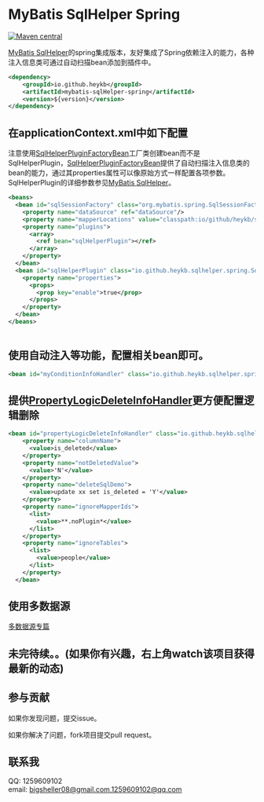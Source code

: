 # MyBatis SqlHelper Spring

[![Maven central](https://maven-badges.herokuapp.com/maven-central/io.github.heykb/mybatis-sqlHelper-spring/badge.svg)](https://maven-badges.herokuapp.com/maven-central/io.github.heykb/mybatis-sqlHelper-spring)

[MyBatis SqlHelper](https://github.com/heykb/mybatis-sqlhelper)的spring集成版本，友好集成了Spring依赖注入的能力，各种注入信息类可通过自动扫描bean添加到插件中。

~~~xml
<dependency>
    <groupId>io.github.heykb</groupId>
    <artifactId>mybatis-sqlHelper-spring</artifactId>
    <version>${version}</version>
</dependency>
~~~

## 在applicationContext.xml中如下配置

注意使用[SqlHelperPluginFactoryBean](src/main/java/io/github/heykb/sqlhelper/spring/SqlHelperPluginFactoryBean.java)工厂类创建bean而不是SqlHelperPlugin，[SqlHelperPluginFactoryBean](src/main/java/io/github/heykb/sqlhelper/spring/SqlHelperPluginFactoryBean.java)提供了自动扫描注入信息类的bean的能力，通过其properties属性可以像原始方式一样配置各项参数。SqlHelperPlugin的详细参数参见[MyBatis SqlHelper](https://github.com/heykb/mybatis-sqlhelper)。
~~~xml
<beans>
  <bean id="sqlSessionFactory" class="org.mybatis.spring.SqlSessionFactoryBean">
    <property name="dataSource" ref="dataSource"/>
    <property name="mapperLocations" value="classpath:io/github/heykb/sqlhelper/spring/primary/dao/*.xml"/>
    <property name="plugins">
      <array>
        <ref bean="sqlHelperPlugin"></ref>
      </array>
    </property>
  </bean>
  <bean id="sqlHelperPlugin" class="io.github.heykb.sqlhelper.spring.SqlHelperPluginFactoryBean">
    <property name="properties">
      <props>
        <prop key="enable">true</prop>
      </props>
    </property>
  </bean>
</beans>
 
~~~
## 使用自动注入等功能，配置相关bean即可。
~~~xml
<bean id="myConditionInfoHandler" class="io.github.heykb.sqlhelper.spring.primary.handlers.MyConditionInfoHandler"></bean>
~~~

## 提供[PropertyLogicDeleteInfoHandler](src/main/java/io/github/heykb/sqlhelper/spring/PropertyLogicDeleteInfoHandler.java)更方便配置逻辑删除
~~~xml
<bean id="propertyLogicDeleteInfoHandler" class="io.github.heykb.sqlhelper.spring.PropertyLogicDeleteInfoHandler">
    <property name="columnName">
      <value>is_deleted</value>
    </property>
    <property name="notDeletedValue">
      <value>'N'</value>
    </property>
    <property name="deleteSqlDemo">
      <value>update xx set is_deleted = 'Y'</value>
    </property>
    <property name="ignoreMapperIds">
      <list>
        <value>**.noPlugin*</value>
      </list>
    </property>
    <property name="ignoreTables">
      <list>
        <value>people</value>
      </list>
    </property>
  </bean>
~~~

## 使用多数据源
[多数据源专篇](./DYNAMIC_DATASOURCE_README.md)
## 未完待续。。(如果你有兴趣，右上角watch该项目获得最新的动态)
 
## 参与贡献

如果你发现问题，提交issue。

如果你解决了问题，fork项目提交pull request。

## 联系我
QQ: 1259609102<br>
email: bigsheller08@gmail.com,1259609102@qq.com